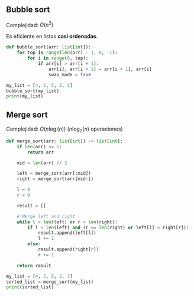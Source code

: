 ## Bubble sort

Complejidad: $O(n^{2})$

Es eficiente en listas **casi ordenadas**.

```python
def bubble_sort(arr: list[int]):
	for top in range(len(arr) - 1, 0, -1):
		for i in range(0, top):
			if arr[i] > arr[i + 1]:
				arr[i], arr[i + 1] = arr[i + 1], arr[i]
				swap_made = True

my_list = [4, 2, 5, 3, 1]
bubble_sort(my_list)
print(my_list)
```

## Merge sort

Complejidad: $O(n\log(n))$ ($n\log_{2}(n)$ operaciones)

```python
def merge_sort(arr: list[int]) -> list[int]:
	if len(arr) <= 1:
		return arr

	mid = len(arr) // 2

	left = merge_sort(arr[:mid])
	right = merge_sort(arr[mid:])

	l = 0
	r = 0

	result = []

	# Merge left and right
	while l < len(left) or r < len(right):
		if l < len(left) and (r == len(right) or left[l] < right[r]):
			result.append(left[l])
			l += 1
		else:
			result.append(right[r])
			r += 1

	return result

my_list = [4, 2, 5, 3, 1]
sorted_list = merge_sort(my_list)
print(sorted_list)
```
